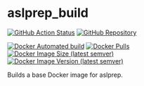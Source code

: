 # aslprep_build

[![GitHub Action Status](https://github.com/PennLINC/aslprep_build/actions/workflows/docker-image.yml/badge.svg)](https://github.com/PennLINC/aslprep_build/actions/workflows/docker-image.yml)
[![GitHub Repository](https://img.shields.io/badge/Source%20Code-PennLINC%2Faslprep__build-purple)](https://github.com/PennLINC/aslprep_build)

[![Docker Automated build](https://img.shields.io/docker/automated/pennlinc/aslprep_build?style=for-the-badge)](https://hub.docker.com/r/pennlinc/aslprep_build/tags/)
[![Docker Pulls](https://img.shields.io/docker/pulls/pennlinc/aslprep_build?style=for-the-badge)](https://hub.docker.com/r/pennlinc/aslprep_build/tags/)
[![Docker Image Size (latest semver)](https://img.shields.io/docker/image-size/pennlinc/aslprep_build?sort=semver&style=for-the-badge)](https://hub.docker.com/r/pennlinc/aslprep_build/tags/)
[![Docker Image Version (latest semver)](https://img.shields.io/docker/v/pennlinc/aslprep_build?sort=semver&style=for-the-badge)](https://hub.docker.com/r/pennlinc/aslprep_build/tags/)

Builds a base Docker image for aslprep.
